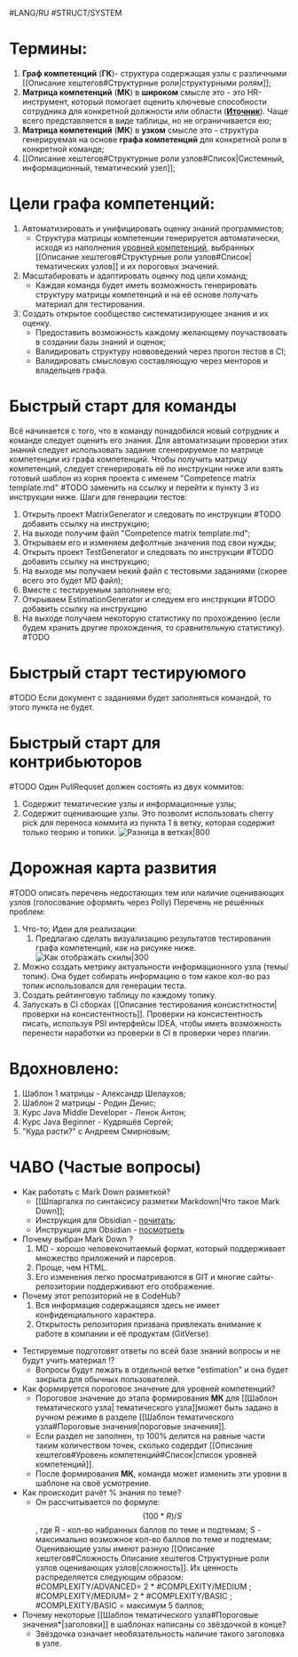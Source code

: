#LANG/RU #STRUCT/SYSTEM 
# Термины:
1. **Граф компетенций** (**ГК**)- структура содержащая узлы с различными [[Описание хештегов#Структурные роли|структурными ролям]];
2. **Матрица компетенций** (**МК**) в **широком** смысле это - это HR-инструмент, который помогает оценить ключевые способности сотрудника для конкретной должности или области (**[Иточник](https://b2b.productstar.ru/blog/obuchenie_pod_matrizu)**). Чаще всего представляется в виде таблицы, но не ограничивается ею;
3. **Матрица компетенций** (**МК**) в **узком** смысле это - структура генерируемая на основе **графа компетенций** для конкретной роли в конкретной команде;
4. [[Описание хештегов#Структурные роли узлов#Список|Системный, информационный, тематический узел]];
# Цели графа компетенций:
1. Автоматизировать и унифицировать оценку знаний программистов;
	- Структура матрицы компетенции генерируется автоматически, исходя из наполнения [уровней компетенций](Описание%20хештегов#Уровень%20компетенций), выбранных [[Описание хештегов#Структурные роли узлов#Список|тематических узлов]] и их пороговых значений.
1. Масштабировать и адаптировать оценку под цели команд;
	- Каждая команда будет иметь возможность генерировать структуру матрицы компетенций и на её основе получать материал для тестирования.   
2. Создать открытое сообщество систематизирующее знания и их оценку.
	- Предоставить возможность каждому желающему поучаствовать в создании базы знаний и оценок;
	- Валидировать структуру новвоведений через прогон тестов в CI;
	- Валидировать смысловую составляющую через менторов и владельцев графа.
	
# Быстрый старт для команды
Всё начинается с того, что в команду понадобился новый сотрудник и команде следует оценить его знания. Для автоматизации проверки этих знаний следует использовать задание сгенерируемое по матрице компетенции из графа компетенций.
Чтобы получить матрицу компетенций, следует сгенерировать её по инструкции ниже или взять готовый шаблон из корня проекта с именем "Competence matrix template.md" #TODO заменить на ссылку
и перейти к пункту 3 из инструкции ниже.
Шаги для генерации тестов:
 1. Открыть проект MatrixGenerator и следовать по инструкции #TODO добавить ссылку на инструкцию;
 2. На выходе получим файл "Competence matrix template.md";
 3. Открываем его и изменяем дефолтные значения под свои нужды;
 4. Открыть проект TestGenerator и следовать по инструкции #TODO добавить ссылку на инструкцию;
 5. На выходе мы получаем некий файл с тестовыми заданиями (скорее всего это будет MD файл);
 6. Вместе с тестируемым заполняем его;
 7. Открываем EstimationGenerator и следуем его инструкции #TODO добавить ссылку на инструкцию
 8. На выходе получаем некоторую статистику по прохождению (если будем хранить другие прохождения, то сравнительную статистику).
#TODO
# Быстрый старт тестируюмого
#TODO Если документ с заданиями будет заполняться командой, то этого пункта не будет.

# Быстрый старт для контрибьюторов
#TODO
Один PullRequset должен состоять из двух коммитов:
1. Содержит тематические узлы и информационные узлы;
2. Содержит оценивающие узлы.
Это позволит использовать cherry pick для переноса коммита из пункта 1 в ветку, которая содержит только теорию и топики.
![Разница в ветках|800](mastervsestimationbranch.png)
# Дорожная карта развития
#TODO описать перечень недостающих тем или наличие оценивающих узлов (голосование оформить через Polly)
Перечень не решённых проблем:
 1. Что-то; 
Идеи для реализации:
	1. Предлагаю сделать визуализацию результатов тестирования графа компетенций, как на рисунке ниже.
	![Как отображать скилы|300](SkillsIdeaRepresentation.png)
2. Можно создать метрику актуальности информационного узла (темы/топик). Она будет собирать информацию о том какое кол-во раз топик использовался для генерации теста.
3. Создать рейтинговую таблицу по каждому топику.
4. Запускать в CI сборках [[Описание тестирования консистнтности|проверки на консистентность]]. Проверки на консистентность писать, используя PSI интерфейсы IDEA, чтобы иметь возможность перенести наработки из проверки в CI в проверки через плагин.   
# Вдохновлено:
1. Шаблон 1 матрицы - Александр Шелаухов; 
2. Шаблон 2 матрицы - Родин Денис;
3. Курс Java Middle Developer - Ленок Антон;
4. Курс Java Beginner - Кудряшёв Сергей;
5. "Куда  расти?" с Андреем Смирновым;

# ЧАВО (Частые вопросы)
- Как работать с Mark Down разметкой?
	- [[Шпаргалка по синтаксису разметки Markdown|Что такое Mark Down]];
	- Инструкция для Obsidian - [почитать](https://publish.obsidian.md/help-ru/Начните+здесь);
	- Инструкция для Obsidian - [посмотреть](https://rutube.ru/video/bec4ef4f5aea83cc161ad98569e414af/)
- Почему выбран Mark Down ?
	1. MD - хорошо человекочитаемый формат, который поддерживает множество приложений и парсеров.
	2. Проще, чем HTML.
	3. Его изменения легко просматриваются в GIT и многие сайты-репозитории поддерживают его отображение.
- Почему этот репозиторий не в CodeHub?
	1. Вся информация содержащаяся здесь не имеет конфиденциального характера.
	2. Открытость репозитория призвана привлекать внимание к работе в компании  и её продуктам (GitVerse). 
+ Тестируемые подготовят ответы по всей базе знаний вопросы и не будут учить материал !?
	+ Вопросы будут лежать в отдельной ветке "estimation" и она будет закрыта для обычных пользователей.
+ Как формируется пороговое значение для уровней компетенций?
	+ Пороговое значение до этапа формирования **МК** для [[Шаблон тематического узла| тематического узла]]может быть задано в ручном режиме в разделе [[Шаблон тематического узла#Пороговые значения|пороговые значения]]. 
	+ Если раздел не заполнен, то 100% делится на равные части таким количеством точек, сколько содердит [[Описание хештегов#Уровень компетенций#Список|список уровней компетенций]].
	+ После формирования **МК**, команда может изменить эти уровни в шаблоне на своё усмотрение.
+ Как происходит рачёт % знания по теме?
	+ Он рассчитывается по формуле:
	$$
	(100 * R)/S 
	$$
	 , где
	 R - кол-во набранных баллов по теме и подтемам;
	 S - максимально возможное кол-во баллов по теме и подтемам;
	 Оценивающие узлы имеют разную [[Описание хештегов#Сложность Описание хештегов Структурные роли узлов оценивающих узлов|сложность]]. 
	 Их ценность распределяется следующим образом:
	 #COMPLEXITY/ADVANCED= 2 * #COMPLEXITY/MEDIUM ;
	 #COMPLEXITY/MEDIUM= 2 * #COMPLEXITY/BASIC ;
	 #COMPLEXITY/BASIC =  максимум 5 баллов;
+ Почему некоторые [[Шаблон тематического узла#Пороговые значения*|заголовки]] в шаблонах написаны со звёздочкой в конце?
	+ Звёздочка означает необязательность наличие такого заголовка в узле.
